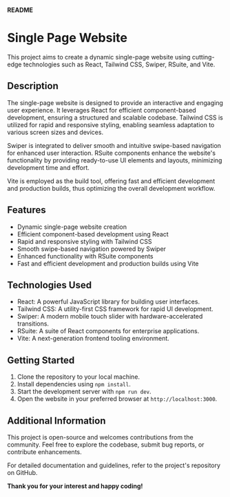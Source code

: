 **README**

# Single Page Website

This project aims to create a dynamic single-page website using cutting-edge technologies such as React, Tailwind CSS, Swiper, RSuite, and Vite.

## Description

The single-page website is designed to provide an interactive and engaging user experience. It leverages React for efficient component-based development, ensuring a structured and scalable codebase. Tailwind CSS is utilized for rapid and responsive styling, enabling seamless adaptation to various screen sizes and devices.

Swiper is integrated to deliver smooth and intuitive swipe-based navigation for enhanced user interaction. RSuite components enhance the website's functionality by providing ready-to-use UI elements and layouts, minimizing development time and effort.

Vite is employed as the build tool, offering fast and efficient development and production builds, thus optimizing the overall development workflow.

## Features

- Dynamic single-page website creation
- Efficient component-based development using React
- Rapid and responsive styling with Tailwind CSS
- Smooth swipe-based navigation powered by Swiper
- Enhanced functionality with RSuite components
- Fast and efficient development and production builds using Vite

## Technologies Used

- React: A powerful JavaScript library for building user interfaces.
- Tailwind CSS: A utility-first CSS framework for rapid UI development.
- Swiper: A modern mobile touch slider with hardware-accelerated transitions.
- RSuite: A suite of React components for enterprise applications.
- Vite: A next-generation frontend tooling environment.

## Getting Started

1. Clone the repository to your local machine.
2. Install dependencies using `npm install`.
3. Start the development server with `npm run dev`.
4. Open the website in your preferred browser at `http://localhost:3000`.

## Additional Information

This project is open-source and welcomes contributions from the community. Feel free to explore the codebase, submit bug reports, or contribute enhancements.

For detailed documentation and guidelines, refer to the project's repository on GitHub.

**Thank you for your interest and happy coding!**